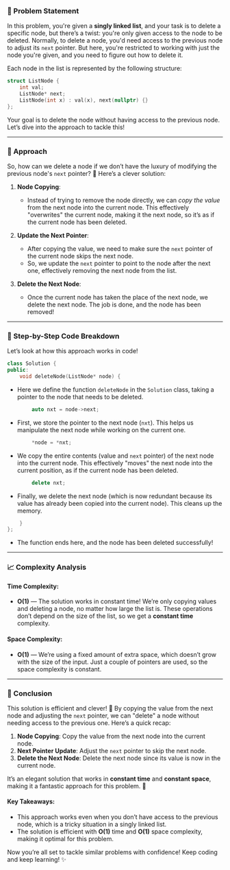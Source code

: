 ### 🚀 Problem Statement

In this problem, you're given a **singly linked list**, and your task is to delete a specific node, but there’s a twist: you're only given access to the node to be deleted. Normally, to delete a node, you'd need access to the previous node to adjust its `next` pointer. But here, you're restricted to working with just the node you're given, and you need to figure out how to delete it.

Each node in the list is represented by the following structure:

```cpp
struct ListNode {
    int val;
    ListNode* next;
    ListNode(int x) : val(x), next(nullptr) {}
};
```

Your goal is to delete the node without having access to the previous node. Let’s dive into the approach to tackle this!

---

### 🧠 Approach

So, how can we delete a node if we don’t have the luxury of modifying the previous node's `next` pointer? 🤔 Here’s a clever solution:

1. **Node Copying**:
    - Instead of trying to remove the node directly, we can *copy the value* from the next node into the current node. This effectively "overwrites" the current node, making it the next node, so it’s as if the current node has been deleted.
    
2. **Update the Next Pointer**:
    - After copying the value, we need to make sure the `next` pointer of the current node skips the next node.
    - So, we update the `next` pointer to point to the node after the next one, effectively removing the next node from the list.

3. **Delete the Next Node**:
    - Once the current node has taken the place of the next node, we delete the next node. The job is done, and the node has been removed!

---

### 🔨 Step-by-Step Code Breakdown

Let’s look at how this approach works in code!

```cpp
class Solution {
public:
    void deleteNode(ListNode* node) {
```
- Here we define the function `deleteNode` in the `Solution` class, taking a pointer to the node that needs to be deleted.

```cpp
        auto nxt = node->next;
```
- First, we store the pointer to the next node (`nxt`). This helps us manipulate the next node while working on the current one.

```cpp
        *node = *nxt;
```
- We copy the entire contents (value and `next` pointer) of the next node into the current node. This effectively "moves" the next node into the current position, as if the current node has been deleted.

```cpp
        delete nxt;
```
- Finally, we delete the next node (which is now redundant because its value has already been copied into the current node). This cleans up the memory.

```cpp
    }
};
```
- The function ends here, and the node has been deleted successfully!

---

### 📈 Complexity Analysis

#### Time Complexity:
- **O(1)** — The solution works in constant time! We’re only copying values and deleting a node, no matter how large the list is. These operations don’t depend on the size of the list, so we get a **constant time** complexity.

#### Space Complexity:
- **O(1)** — We’re using a fixed amount of extra space, which doesn’t grow with the size of the input. Just a couple of pointers are used, so the space complexity is constant.

---

### 🏁 Conclusion

This solution is efficient and clever! 🎉 By copying the value from the next node and adjusting the `next` pointer, we can "delete" a node without needing access to the previous one. Here’s a quick recap:

1. **Node Copying**: Copy the value from the next node into the current node.
2. **Next Pointer Update**: Adjust the `next` pointer to skip the next node.
3. **Delete the Next Node**: Delete the next node since its value is now in the current node.

It’s an elegant solution that works in **constant time** and **constant space**, making it a fantastic approach for this problem. 🚀

#### Key Takeaways:
- This approach works even when you don’t have access to the previous node, which is a tricky situation in a singly linked list.
- The solution is efficient with **O(1)** time and **O(1)** space complexity, making it optimal for this problem.

Now you’re all set to tackle similar problems with confidence! Keep coding and keep learning! ✨